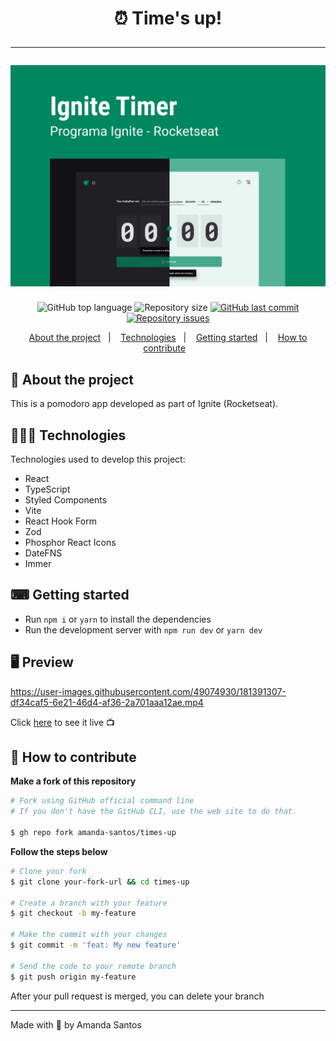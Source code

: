 <h1 align="center">
  ⏰ Time's up!
  <hr />
  <img src="assets/cover.png" alt="" />
</h1>

<p align="center">
  <img alt="GitHub top language" src="https://img.shields.io/github/languages/top/amanda-santos/times-up">

  <img alt="Repository size" src="https://img.shields.io/github/repo-size/amanda-santos/times-up">

  <a href="https://github.com/amanda-santos/times-up/commits/master">
    <img alt="GitHub last commit" src="https://img.shields.io/github/last-commit/amanda-santos/times-up">
  </a>

  <a href="https://github.com/amanda-santos/times-up/issues">
    <img alt="Repository issues" src="https://img.shields.io/github/issues/amanda-santos/times-up">
  </a>
</p>

<p align="center">
  <a href="#-about-the-project">About the project</a>&nbsp;&nbsp;&nbsp;|&nbsp;&nbsp;&nbsp;
  <a href="#-technologies">Technologies</a>&nbsp;&nbsp;&nbsp;|&nbsp;&nbsp;&nbsp;
  <a href="#-getting-started">Getting started</a>&nbsp;&nbsp;&nbsp;|&nbsp;&nbsp;&nbsp;
  <a href="#-how-to-contribute">How to contribute</a>&nbsp;&nbsp;&nbsp;
</p>

## 📝 About the project

<p>This is a pomodoro app developed as part of Ignite (Rocketseat).</p>

## 👩🏻‍💻 Technologies

Technologies used to develop this project:

- React
- TypeScript
- Styled Components
- Vite
- React Hook Form
- Zod
- Phosphor React Icons
- DateFNS
- Immer

## ⌨ Getting started

- Run `npm i` or `yarn` to install the dependencies
- Run the development server with `npm run dev` or `yarn dev`

## 🖥 Preview

https://user-images.githubusercontent.com/49074930/181391307-df34caf5-6e21-46d4-af36-2a701aaa12ae.mp4

Click <a href="https://times-up.vercel.app/">here</a> to see it live 📺

## 🤔 How to contribute

**Make a fork of this repository**

```bash
# Fork using GitHub official command line
# If you don't have the GitHub CLI, use the web site to do that.

$ gh repo fork amanda-santos/times-up
```

**Follow the steps below**

```bash
# Clone your fork
$ git clone your-fork-url && cd times-up

# Create a branch with your feature
$ git checkout -b my-feature

# Make the commit with your changes
$ git commit -m 'feat: My new feature'

# Send the code to your remote branch
$ git push origin my-feature
```

After your pull request is merged, you can delete your branch

---

Made with 💜 by Amanda Santos
